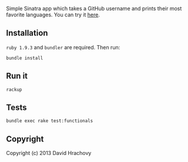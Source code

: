 Simple Sinatra app which takes a GitHub username and prints their most favorite languages. You can try it [here](http://github-show.herokuapp.com/).

## Installation

`ruby 1.9.3` and `bundler` are required. Then run:

    bundle install

## Run it

    rackup

## Tests

    bundle exec rake test:functionals

## Copyright

Copyright (c) 2013 David Hrachovy